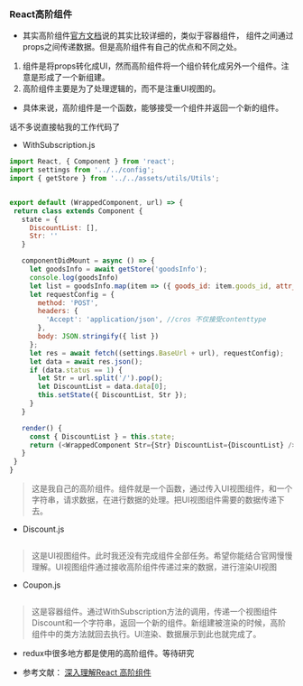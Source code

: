 ### React高阶组件

 - 其实高阶组件[官方文档](https://reactjs.org/)说的其实比较详细的，类似于容器组件， 组件之间通过props之间传递数据。但是高阶组件有自己的优点和不同之处。
  1. 组件是将props转化成UI，然而高阶组件将一个组价转化成另外一个组件。注意是形成了一个新组建。
  2. 高阶组件主要是为了处理逻辑的，而不是注重UI视图的。

 - 具体来说，高阶组件是一个函数，能够接受一个组件并返回一个新的组件。

 话不多说直接帖我的工作代码了


 - WithSubscription.js
 ```js
import React, { Component } from 'react';
import settings from '../../config';
import { getStore } from '../../assets/utils/Utils';


export default (WrappedComponent, url) => {
  return class extends Component {
    state = {
      DiscountList: [],
      Str: ''
    }

    componentDidMount = async () => {
      let goodsInfo = await getStore('goodsInfo');
      console.log(goodsInfo)
      let list = goodsInfo.map(item => ({ goods_id: item.goods_id, attr_value: item.attr_value }));
      let requestConfig = {
        method: 'POST',
        headers: {
          'Accept': 'application/json', //cros 不仅接受contenttype
        },
        body: JSON.stringify({ list })
      };
      let res = await fetch((settings.BaseUrl + url), requestConfig);
      let data = await res.json();
      if (data.status == 1) {
        let Str = url.split('/').pop();
        let DiscountList = data.data[0];
        this.setState({ DiscountList, Str });
      }
    }

    render() {
      const { DiscountList } = this.state;
      return (<WrappedComponent Str={Str} DiscountList={DiscountList} />)
    }
  }
}
  ```
  > 这是我自己的高阶组件。组件就是一个函数，通过传入UI视图组件，和一个字符串，请求数据，在进行数据的处理。把UI视图组件需要的数据传递下去。

  - Discount.js
```js


```

> 这是UI视图组件。此时我还没有完成组件全部任务。希望你能结合官网慢慢理解。UI视图组件通过接收高阶组件传递过来的数据，进行渲染UI视图

  - Coupon.js
```js

```

> 这是容器组件。通过WithSubscription方法的调用，传递一个视图组件Discount和一个字符串，返回一个新的组件。新组建被渲染的时候，高阶组件中的类方法就回去执行。UI渲染、数据展示到此也就完成了。

- redux中很多地方都是使用的高阶组件。等待研究

 - 参考文献：
 [深入理解React 高阶组件](https://juejin.im/post/59eb26e951882578c6738fb0)